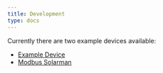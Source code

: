```yaml
---
title: Development
type: docs
---
```


Currently there are two example devices available:

- [Example Device](https://github.com/sorted-bits/test-device)
- [Modbus Solarman](https://github.com/sorted-bits/modbus-solarman)